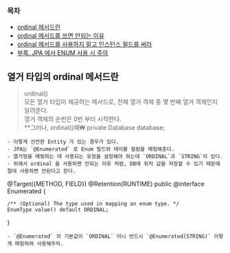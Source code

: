 ### 목차
- [ordinal 메서드란](#열거-타입의-ordinal-메서드란)
- [ordinal 메서드를 쓰면 안되는 이유](#ordinal-메서드를-쓰면-안되는-이유)
- [ordinal 메서드를 사용하지 말고 인스턴스 필드를 써라](#ordinal-사용하지-말고-인스턴스-필드에-저장)
- [부록. JPA 에서 ENUM 사용 시 주의](#부록-jpa에서의-enum-사용)

## 열거 타입의 ordinal 메서드란
> ordinal()  
> 모든 열거 타입이 제공하는 메서드로, 전체 열거 객체 중 몇 번째 열거 객체인지 알려준다.  
> 열거 객체의 순번은 0번 부터 시작한다.  
> **그러나, ordinal()패₩
    private Database database;
```
- 이렇게 선언한 Entity 가 있는 경우가 있다.
- JPA는 `@Enumerated` 로 Enum 필드와 테이블 컬럼을 매핑해준다.
- 열거형을 매핑하는 데 사용되는 유형을 설정해야 하는데 `ORDINAL`과 `STRING`이 있다.
- 위에서 ordinal 을 사용하면 안되는 이유 처럼, DB에 위치 값을 저장할 수 있기 때문에 절대 사용하면 안된다고 한다.
```
@Target({METHOD, FIELD}) 
@Retention(RUNTIME)
public @interface Enumerated {

    /** (Optional) The type used in mapping an enum type. */
    EnumType value() default ORDINAL;
}
```
- `@Enumerated` 의 기본값이 `ORDINAL` 이니 반드시 `@Enumerated(STRING)` 이렇게 매핑하여 사용해주자.
